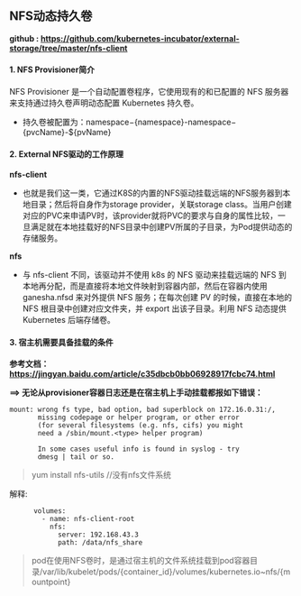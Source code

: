 ## NFS动态持久卷

**github :   https://github.com/kubernetes-incubator/external-storage/tree/master/nfs-client**



#### 1. NFS Provisioner简介

NFS Provisioner 是一个自动配置卷程序，它使用现有的和已配置的 NFS 服务器来支持通过持久卷声明动态配置 Kubernetes 持久卷。

- 持久卷被配置为：namespace−{namespace}-namespace−{pvcName}-${pvName}



#### 2. External NFS驱动的工作原理

**nfs-client**

- 也就是我们这一类，它通过K8S的内置的NFS驱动挂载远端的NFS服务器到本地目录；然后将自身作为storage provider，关联storage class。当用户创建对应的PVC来申请PV时，该provider就将PVC的要求与自身的属性比较，一旦满足就在本地挂载好的NFS目录中创建PV所属的子目录，为Pod提供动态的存储服务。

**nfs**

- 与 nfs-client 不同，该驱动并不使用 k8s 的 NFS 驱动来挂载远端的 NFS 到本地再分配，而是直接将本地文件映射到容器内部，然后在容器内使用 ganesha.nfsd 来对外提供 NFS 服务；在每次创建 PV 的时候，直接在本地的 NFS 根目录中创建对应文件夹，并 export 出该子目录。利用 NFS 动态提供 Kubernetes 后端存储卷。



#### 3. 宿主机需要具备挂载的条件

**参考文档： https://jingyan.baidu.com/article/c35dbcb0bb06928917fcbc74.html**

**==> 无论从provisioner容器日志还是在宿主机上手动挂载都报如下错误：**

```
mount: wrong fs type, bad option, bad superblock on 172.16.0.31:/,
       missing codepage or helper program, or other error
       (for several filesystems (e.g. nfs, cifs) you might
       need a /sbin/mount.<type> helper program)

       In some cases useful info is found in syslog - try
       dmesg | tail or so.
```

> yum install nfs-utils    //没有nfs文件系统



解释:

```
      volumes:
        - name: nfs-client-root
          nfs:
            server: 192.168.43.3
            path: /data/nfs_share
```

> pod在使用NFS卷时，是通过宿主机的文件系统挂载到pod容器目录/var/lib/kubelet/pods/{container_id}/volumes/kubernetes.io~nfs/{mountpoint}